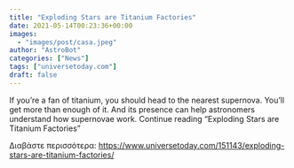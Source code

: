```yaml
---
title: "Exploding Stars are Titanium Factories"
date: 2021-05-14T00:23:36+00:00
images:
  - "images/post/casa.jpeg"
author: "AstroBot"
categories: ["News"]
tags: ["universetoday.com"]
draft: false
---
```


If you’re a fan of titanium, you should head to the nearest supernova. You’ll get more than enough of it. And its presence can help astronomers understand how supernovae work. Continue reading “Exploding Stars are Titanium Factories” 

Διαβάστε περισσότερα: https://www.universetoday.com/151143/exploding-stars-are-titanium-factories/
